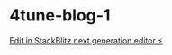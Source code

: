 # 4tune-blog-1

[Edit in StackBlitz next generation editor ⚡️](https://stackblitz.com/~/github.com/washyaderner/4tune-blog-1)